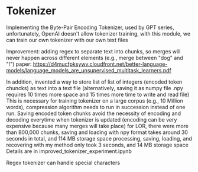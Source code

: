 # Tokenizer
Implementing the Byte-Pair Encoding Tokenizer, used by GPT series, unfortunately, OpenAI doesn't allow tokenizer training, with this module, we can train our own tokenizer with our own text files

Improvement: adding regex to separate text into chunks, so merges will never happen across different elements (e.g., merge between "dog" and "!")
paper: 
https://d4mucfpksywv.cloudfront.net/better-language-models/language_models_are_unsupervised_multitask_learners.pdf

In addition, invented a way to store list of list of integers (encoded token chuncks) as text into a text file (alternatively, saving it as numpy file .npy requires 10 times more space and 15 times more time to write and read file)
This is necessary for training tokenizer on a large corpus (e.g., 10 Million words), compression algorithm needs to run in succession instead of one run. Saving encoded token chunks avoid the necessity of encoding and decoding everytime when tokenizer is updated (encoding can be very expensive because many merges will take place)
for LOR, there were more than 800,000 chunks, saving and loading with npy format takes around 30 seconds in total, and 114 MB storage space
processing, saving, loading, and recovering with my method only took 3 seconds, and 14 MB storage space
Details are in improved_tokenizer_experiment.ipynb


Regex tokenizer can handle special characters